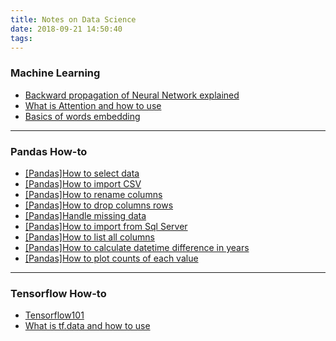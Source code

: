 ```yaml
---
title: Notes on Data Science
date: 2018-09-21 14:50:40
tags:
---
```


### Machine Learning
* [Backward propagation of Neural Network explained](/Machine-Learning/Backward-propagation-of-Neural-Network-explained/)
* [What is Attention and how to use](/Machine-Learning/What-is-Attention-and-how-to-use/)
* [Basics of words embedding](/Machine-Learning/Basics-of-words-embedding/)

--------

### Pandas How-to

* [[Pandas]How to select data](/pandas/Pandas-How-to-select-data/)
* [[Pandas]How to import CSV](/pandas/Pandas-How-to-import-CSV/)
* [[Pandas]How to rename columns](/pandas/Pandas-How-to-rename-columns/)
* [[Pandas]How to drop columns rows](/pandas/Pandas-How-to-drop-columns-rows/)
* [[Pandas]Handle missing data](/pandas/Pandas-Handle-missing-data/)
* [[Pandas]How to import from Sql Server](/pandas/Pandas-How-to-import-from-Sql-Server/)
* [[Pandas]How to list all columns](/pandas/Pandas-How-to-list-all-columns/)
* [[Pandas]How to calculate datetime difference in years](/pandas/Pandas-How-to-calculate-datetime-difference-in-years/)
* [[Pandas]How to plot counts of each value](/pandas/Pandas-How-to-plot-counts-of-each-value/)

---

### Tensorflow How-to

* [Tensorflow101](/tensorflow/Tensorflow101/)
* [What is tf.data and how to use](/tensorflow/What-is-tf-data-and-how-to-use/)

